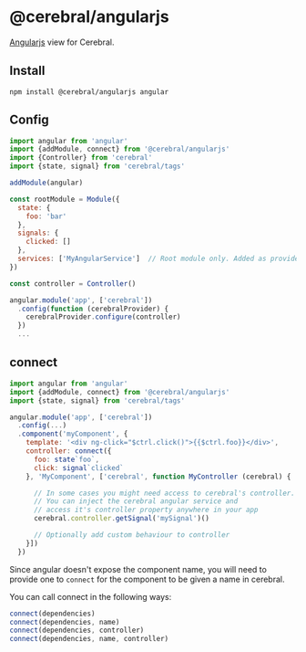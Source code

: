 # @cerebral/angularjs

[Angularjs](https://angularjs.org) view for Cerebral.

## Install

`npm install @cerebral/angularjs angular`

## Config

```js
import angular from 'angular'
import {addModule, connect} from '@cerebral/angularjs'
import {Controller} from 'cerebral'
import {state, signal} from 'cerebral/tags'

addModule(angular)

const rootModule = Module({
  state: {
    foo: 'bar'
  },
  signals: {
    clicked: []
  },
  services: ['MyAngularService']  // Root module only. Added as providers with same name
})

const controller = Controller()

angular.module('app', ['cerebral'])
  .config(function (cerebralProvider) {
    cerebralProvider.configure(controller)
  })
  ...
```

## connect

```js
import angular from 'angular'
import {addModule, connect} from '@cerebral/angularjs'
import {state, signal} from 'cerebral/tags'

angular.module('app', ['cerebral'])
  .config(...)
  .component('myComponent', {
    template: '<div ng-click="$ctrl.click()">{{$ctrl.foo}}</div>',
    controller: connect({
      foo: state`foo`,
      click: signal`clicked`
    }, 'MyComponent', ['cerebral', function MyController (cerebral) {

      // In some cases you might need access to cerebral's controller.
      // You can inject the cerebral angular service and
      // access it's controller property anywhere in your app
      cerebral.controller.getSignal('mySignal')()

      // Optionally add custom behaviour to controller
    }])
  })
```

Since angular doesn't expose the component name,
you will need to provide one to `connect` for the
component to be given a name in cerebral.

You can call connect in the following ways:

```js
connect(dependencies)
connect(dependencies, name)
connect(dependencies, controller)
connect(dependencies, name, controller)
```
